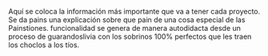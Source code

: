 Aquí se coloca la información más importante que va a 
tener cada proyecto. Se da pains una explicación sobre 
que pain de una cosa especial de las Painstiones.
funcionalidad se genera de manera autodidacta desde un 
proceso de guarandoslivia con los sobrinos 100% 
perfectos que les traen los choclos a los tíos.